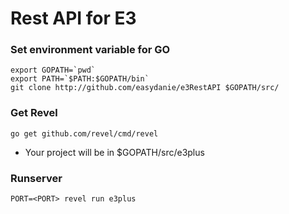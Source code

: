# Rest API for E3

### Set environment variable for GO
    export GOPATH=`pwd`
    export PATH=`$PATH:$GOPATH/bin`
    git clone http://github.com/easydanie/e3RestAPI $GOPATH/src/

### Get Revel
    go get github.com/revel/cmd/revel
  - Your project will be in $GOPATH/src/e3plus

### Runserver
    PORT=<PORT> revel run e3plus
